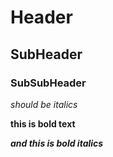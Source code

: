 # Header
## SubHeader
### SubSubHeader

_should be italics_

__this is bold text__

___and this is bold italics___
